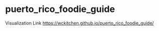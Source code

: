 # puerto_rico_foodie_guide

Visualization Link
https://wckitchen.github.io/puerto_rico_foodie_guide/
